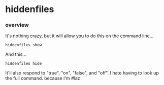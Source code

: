hiddenfiles
=======
### overview
It's nothing crazy, but it will allow you to do this on the command line...
```shell
hiddenfiles show
```

And this...
```shell
hiddenfiles hide
```

It'll also respond to "true", "on", "false", and "off". I hate having to look up the full command. because I'm #laz
